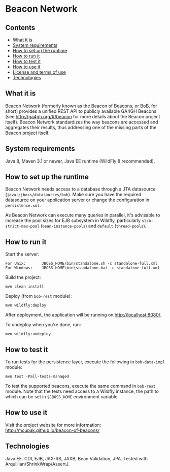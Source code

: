 # Beacon Network

## Contents

* [What it is](#what-it-is)
* [System requirements](#system-requirements)
* [How to set up the runtime](#how-to-set-up-the-runtime)
* [How to run it](#how-to-run-it)
* [How to test it](#how-to-test-it)
* [How to use it](#how-to-use-it)
* [License and terms of use](#license-and-terms-of-use)
* [Technologies](#technologies)

## What it is
Beacon Network (formerly known as the Beacon of Beacons, or BoB, for short) provides a unified REST API to publicly available GA4GH Beacons (see <http://ga4gh.org/#/beacon> for more details about the Beacon project itself). Beacon Network standardizes the way beacons are accessed and aggregates their results, thus addressing one of the missing parts of the Beacon project itself.

## System requirements
Java 8, Maven 3.1 or newer, Java EE runtime (WildFly 8 recommended).

## How to set up the runtime
Beacon Network needs access to a database through a JTA datasource (`java:/jboss/datasources/bob`). Make sure you have the required datasource on your application server or change the configuration in `persistence.xml`.

As Beacon Network can execute many queries in parallel, it's advisable to increase the pool sizes for EJB subsystem in Wildfly, particularly `slsb-strict-max-pool` (`bean-instance-pools`) and `default` (`thread-pools`).

## How to run it
Start the server:

    For Unix:       JBOSS_HOME/bin/standalone.sh -c standalone-full.xml
    For Windows:    JBOSS_HOME\bin\standalone.bat -c standalone-full.xml

Build the project:

    mvn clean install

Deploy (from `bob-rest` module):

    mvn wildfly:deploy

After deployment, the application will be running on <http://localhost:8080/>.

To undeploy when you're done, run:

    mvn wildfly:undeploy


## How to test it

To run tests for the persistence layer, execute the following in `bob-data-impl` module:

    mvn test -Pall-tests-managed

To test the supported beacons, execute the same command in `bob-rest` module. Note that the tests need access to a Wildfly instance, the path to which can be set in `$JBOSS_HOME` environment variable.

## How to use it
Visit the project website for more information: <http://mcupak.github.io/beacon-of-beacons/>

## Technologies
Java EE. CDI, EJB, JAX-RS, JAXB, Bean Validation, JPA. Tested with Arquillian/ShrinkWrap/AssertJ.
